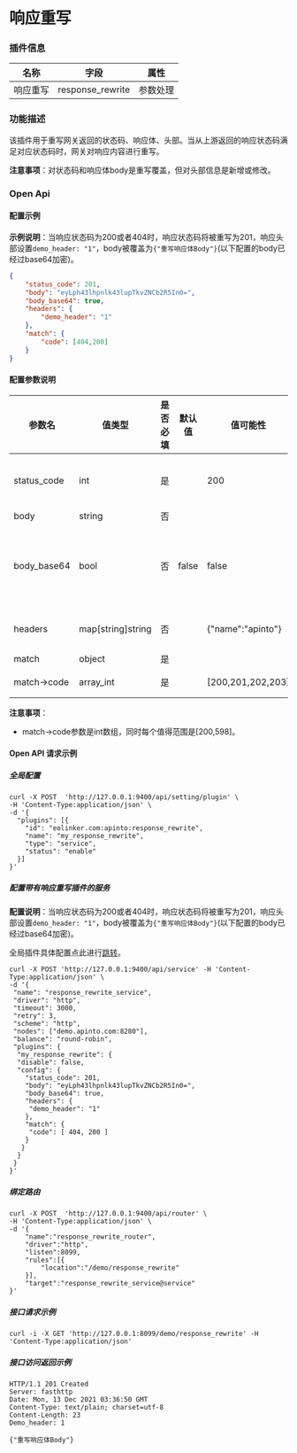 # 响应重写

### 插件信息

| 名称     | 字段             | 属性     |
| -------- | ---------------- | -------- |
| 响应重写 | response_rewrite | 参数处理 |

### 功能描述

该插件用于重写网关返回的状态码、响应体、头部。当从上游返回的响应状态码满足对应状态码时，网关对响应内容进行重写。

**注意事项**：对状态码和响应体body是重写覆盖，但对头部信息是新增或修改。

### Open Api

#### 配置示例

**示例说明**：当响应状态码为200或者404时，响应状态码将被重写为201，响应头部设置`demo_header: "1"`，body被覆盖为`{"重写响应体Body"}`(以下配置的body已经过base64加密)。

```json
{
	"status_code": 201,
	"body": "eyLph43lhpnlk43lupTkvZNCb2R5In0=",
	"body_base64": true,
	"headers": {
		"demo_header": "1"
	},
	"match": {
		"code": [404,200]
	}
}
```

#### 配置参数说明

| 参数名      | 值类型            | 是否必填 | 默认值 | 值可能性          | 说明                                   |
| ----------- | ----------------- | -------- | ------ | ----------------- | -------------------------------------- |
| status_code | int               | 是       |        | 200               | 新响应状态码, 闭区间范围为[200,598]    |
| body        | string            | 否       |        |                   | 新响应体                               |
| body_base64 | bool              | 否       | false  | false             | 新响应体的配置内容是否已经过base64加密 |
| headers     | map[string]string | 否       |        | {"name":"apinto"} | 新增的响应头部信息                     |
| match       | object            | 是       |        |                   | 匹配条件                               |
| match->code | array_int         | 是       |        | [200,201,202,203] | 匹配状态码                             |

**注意事项**：

* match->code参数是int数组，同时每个值得范围是[200,598]。

#### Open API 请求示例

##### 全局配置

```shell
curl -X POST  'http://127.0.0.1:9400/api/setting/plugin' \
-H 'Content-Type:application/json' \
-d '{
  "plugins": [{
    "id": "eolinker.com:apinto:response_rewrite",
    "name": "my_response_rewrite",
    "type": "service",
	"status": "enable"
  }]
}'
```

##### 配置带有响应重写插件的服务

**配置说明**：当响应状态码为200或者404时，响应状态码将被重写为201，响应头部设置`demo_header: "1"`，body被覆盖为`{"重写响应体Body"}`(以下配置的body已经过base64加密)。

全局插件具体配置点此进行[跳转](/docs/apinto/plugins/)。


```shell
curl -X POST 'http://127.0.0.1:9400/api/service' -H 'Content-Type:application/json' \
-d '{
 "name": "response_rewrite_service",
 "driver": "http",
 "timeout": 3000,
 "retry": 3,
 "scheme": "http",
 "nodes": ["demo.apinto.com:8280"],
 "balance": "round-robin",
 "plugins": {
  "my_response_rewrite": {
  "disable": false,
  "config": {
    "status_code": 201,
    "body": "eyLph43lhpnlk43lupTkvZNCb2R5In0=",
    "body_base64": true,
    "headers": {
     "demo_header": "1"
	},
	"match": {
	 "code": [ 404, 200 ]
	}
   }
  }
 }
}' 
```

##### 绑定路由

```shell
curl -X POST  'http://127.0.0.1:9400/api/router' \
-H 'Content-Type:application/json' \
-d '{
    "name":"response_rewrite_router",
    "driver":"http",
    "listen":8099,
    "rules":[{
        "location":"/demo/response_rewrite"
    }],
    "target":"response_rewrite_service@service"
}'
```

##### 接口请求示例

```shell
curl -i -X GET 'http://127.0.0.1:8099/demo/response_rewrite' -H 'Content-Type:application/json'
```

##### 接口访问返回示例

```text
HTTP/1.1 201 Created
Server: fasthttp
Date: Mon, 13 Dec 2021 03:36:50 GMT
Content-Type: text/plain; charset=utf-8
Content-Length: 23
Demo_header: 1

{"重写响应体Body"}
```

